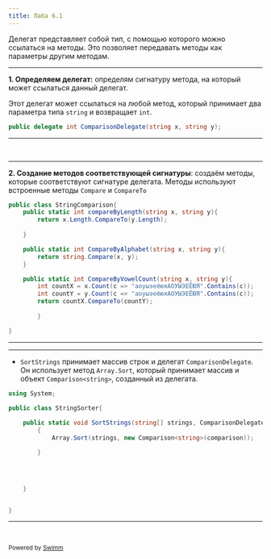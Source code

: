 ```yaml
---
title: Лаба 6.1
---
```

Делегат представляет собой тип, с помощью которого можно ссылаться на методы. Это позволяет передавать методы как параметры другим методам.&nbsp;

<SwmSnippet path="/Delegati/ComparisonDelegate.cs" line="1">

---

**1. Определяем делегат:** определям сигнатуру метода, на который может ссылаться данный делегат.

Этот делегат может ссылаться на любой метод, который принимает два параметра типа `string` и возвращает `int`.

```c#
public delegate int ComparisonDelegate(string x, string y);
```

---

</SwmSnippet>

&nbsp;

<SwmSnippet path="/Delegati/StringComparison.cs" line="3">

---

**2. Создание методов соответствующей сигнатуры**: создаём методы, которые соответствуют сигнатуре делегата. Методы используют встроенные методы <SwmToken path="/Delegati/StringComparison.cs" pos="10:5:5" line-data="        return string.Compare(x, y);">`Compare`</SwmToken> и <SwmToken path="/Delegati/StringComparison.cs" pos="5:7:7" line-data="        return x.Length.CompareTo(y.Length);">`CompareTo`</SwmToken>

```c#
public class StringComparison{
    public static int compareByLength(string x, string y){
        return x.Length.CompareTo(y.Length);
    
    }

    public static int CompareByAlphabet(string x, string y){
        return string.Compare(x, y);
    }

    public static int CompareByVowelCount(string x, string y){
        int countX = x.Count(c => "аоуыэеёюяАОУЫЭЕЁЮЯ".Contains(c));
        int countY = y.Count(c => "аоуыэеёюяАОУЫЭЕЁЮЯ".Contains(c));
        return countX.CompareTo(countY);
        
        }

}
```

---

</SwmSnippet>

<SwmSnippet path="/Delegati/stringSorter.cs" line="1">

---

- <SwmToken path="/Delegati/stringSorter.cs" pos="5:7:7" line-data="    public static void SortStrings(string[] strings, ComparisonDelegate comparison){">`SortStrings`</SwmToken> принимает массив строк и делегат <SwmToken path="/Delegati/ComparisonDelegate.cs" pos="1:6:6" line-data="public delegate int ComparisonDelegate(string x, string y);">`ComparisonDelegate`</SwmToken>. Он использует метод <SwmToken path="/Delegati/stringSorter.cs" pos="7:1:3" line-data="            Array.Sort(strings, new Comparison&lt;string&gt;(comparison));">`Array.Sort`</SwmToken>, который принимает массив и объект <SwmToken path="/Delegati/stringSorter.cs" pos="7:10:13" line-data="            Array.Sort(strings, new Comparison&lt;string&gt;(comparison));">`Comparison<string>`</SwmToken>, созданный из делегата.

```c#
using System;

public class StringSorter{
    
    public static void SortStrings(string[] strings, ComparisonDelegate comparison){
        {   
            Array.Sort(strings, new Comparison<string>(comparison));

        }


        

    }


}
```

---

</SwmSnippet>

&nbsp;

<SwmMeta version="3.0.0" repo-id="Z2l0aHViJTNBJTNBYy1sYWJzJTNBJTNBamFtbWJlYXN0" repo-name="c-labs"><sup>Powered by [Swimm](https://app.swimm.io/)</sup></SwmMeta>
